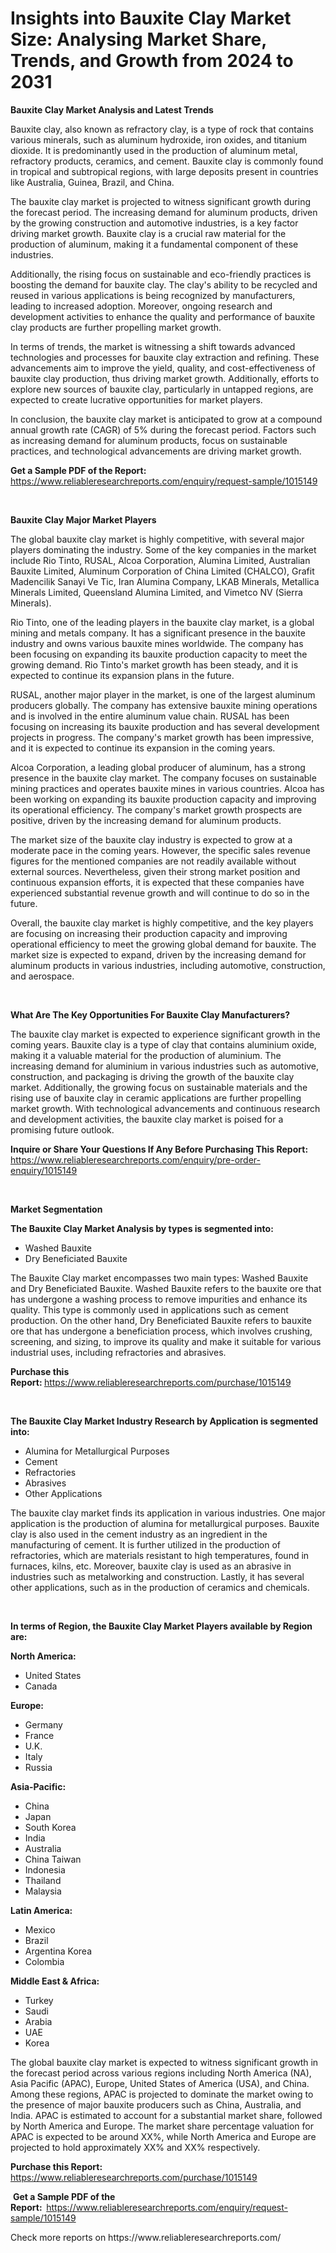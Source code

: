 <p><h1>Insights into Bauxite Clay Market Size: Analysing Market Share, Trends, and Growth from 2024 to 2031</h1></p><p><strong>Bauxite Clay Market Analysis and Latest Trends</strong></p>
<p><p>Bauxite clay, also known as refractory clay, is a type of rock that contains various minerals, such as aluminum hydroxide, iron oxides, and titanium dioxide. It is predominantly used in the production of aluminum metal, refractory products, ceramics, and cement. Bauxite clay is commonly found in tropical and subtropical regions, with large deposits present in countries like Australia, Guinea, Brazil, and China.</p><p>The bauxite clay market is projected to witness significant growth during the forecast period. The increasing demand for aluminum products, driven by the growing construction and automotive industries, is a key factor driving market growth. Bauxite clay is a crucial raw material for the production of aluminum, making it a fundamental component of these industries.</p><p>Additionally, the rising focus on sustainable and eco-friendly practices is boosting the demand for bauxite clay. The clay's ability to be recycled and reused in various applications is being recognized by manufacturers, leading to increased adoption. Moreover, ongoing research and development activities to enhance the quality and performance of bauxite clay products are further propelling market growth.</p><p>In terms of trends, the market is witnessing a shift towards advanced technologies and processes for bauxite clay extraction and refining. These advancements aim to improve the yield, quality, and cost-effectiveness of bauxite clay production, thus driving market growth. Additionally, efforts to explore new sources of bauxite clay, particularly in untapped regions, are expected to create lucrative opportunities for market players.</p><p>In conclusion, the bauxite clay market is anticipated to grow at a compound annual growth rate (CAGR) of 5% during the forecast period. Factors such as increasing demand for aluminum products, focus on sustainable practices, and technological advancements are driving market growth.</p></p>
<p><strong>Get a Sample PDF of the Report:&nbsp;</strong> <a href="https://www.reliableresearchreports.com/enquiry/request-sample/1015149">https://www.reliableresearchreports.com/enquiry/request-sample/1015149</a></p>
<p>&nbsp;</p>
<p><strong>Bauxite Clay Major Market Players</strong></p>
<p><p>The global bauxite clay market is highly competitive, with several major players dominating the industry. Some of the key companies in the market include Rio Tinto, RUSAL, Alcoa Corporation, Alumina Limited, Australian Bauxite Limited, Aluminum Corporation of China Limited (CHALCO), Grafit Madencilik Sanayi Ve Tic, Iran Alumina Company, LKAB Minerals, Metallica Minerals Limited, Queensland Alumina Limited, and Vimetco NV (Sierra Minerals).</p><p>Rio Tinto, one of the leading players in the bauxite clay market, is a global mining and metals company. It has a significant presence in the bauxite industry and owns various bauxite mines worldwide. The company has been focusing on expanding its bauxite production capacity to meet the growing demand. Rio Tinto's market growth has been steady, and it is expected to continue its expansion plans in the future.</p><p>RUSAL, another major player in the market, is one of the largest aluminum producers globally. The company has extensive bauxite mining operations and is involved in the entire aluminum value chain. RUSAL has been focusing on increasing its bauxite production and has several development projects in progress. The company's market growth has been impressive, and it is expected to continue its expansion in the coming years.</p><p>Alcoa Corporation, a leading global producer of aluminum, has a strong presence in the bauxite clay market. The company focuses on sustainable mining practices and operates bauxite mines in various countries. Alcoa has been working on expanding its bauxite production capacity and improving its operational efficiency. The company's market growth prospects are positive, driven by the increasing demand for aluminum products.</p><p>The market size of the bauxite clay industry is expected to grow at a moderate pace in the coming years. However, the specific sales revenue figures for the mentioned companies are not readily available without external sources. Nevertheless, given their strong market position and continuous expansion efforts, it is expected that these companies have experienced substantial revenue growth and will continue to do so in the future.</p><p>Overall, the bauxite clay market is highly competitive, and the key players are focusing on increasing their production capacity and improving operational efficiency to meet the growing global demand for bauxite. The market size is expected to expand, driven by the increasing demand for aluminum products in various industries, including automotive, construction, and aerospace.</p></p>
<p>&nbsp;</p>
<p><strong>What Are The Key Opportunities For Bauxite Clay Manufacturers?</strong></p>
<p><p>The bauxite clay market is expected to experience significant growth in the coming years. Bauxite clay is a type of clay that contains aluminium oxide, making it a valuable material for the production of aluminium. The increasing demand for aluminium in various industries such as automotive, construction, and packaging is driving the growth of the bauxite clay market. Additionally, the growing focus on sustainable materials and the rising use of bauxite clay in ceramic applications are further propelling market growth. With technological advancements and continuous research and development activities, the bauxite clay market is poised for a promising future outlook.</p></p>
<p><strong>Inquire or Share Your Questions If Any Before Purchasing This Report:</strong> <a href="https://www.reliableresearchreports.com/enquiry/pre-order-enquiry/1015149">https://www.reliableresearchreports.com/enquiry/pre-order-enquiry/1015149</a></p>
<p>&nbsp;</p>
<p><strong>Market Segmentation</strong></p>
<p><strong>The Bauxite Clay Market Analysis by types is segmented into:</strong></p>
<p><ul><li>Washed Bauxite</li><li>Dry Beneficiated Bauxite</li></ul></p>
<p><p>The Bauxite Clay market encompasses two main types: Washed Bauxite and Dry Beneficiated Bauxite. Washed Bauxite refers to the bauxite ore that has undergone a washing process to remove impurities and enhance its quality. This type is commonly used in applications such as cement production. On the other hand, Dry Beneficiated Bauxite refers to bauxite ore that has undergone a beneficiation process, which involves crushing, screening, and sizing, to improve its quality and make it suitable for various industrial uses, including refractories and abrasives.</p></p>
<p><strong>Purchase this Report:&nbsp;</strong><a href="https://www.reliableresearchreports.com/purchase/1015149">https://www.reliableresearchreports.com/purchase/1015149</a></p>
<p>&nbsp;</p>
<p><strong>The Bauxite Clay Market Industry Research by Application is segmented into:</strong></p>
<p><ul><li>Alumina for Metallurgical Purposes</li><li>Cement</li><li>Refractories</li><li>Abrasives</li><li>Other Applications</li></ul></p>
<p><p>The bauxite clay market finds its application in various industries. One major application is the production of alumina for metallurgical purposes. Bauxite clay is also used in the cement industry as an ingredient in the manufacturing of cement. It is further utilized in the production of refractories, which are materials resistant to high temperatures, found in furnaces, kilns, etc. Moreover, bauxite clay is used as an abrasive in industries such as metalworking and construction. Lastly, it has several other applications, such as in the production of ceramics and chemicals.</p></p>
<p>&nbsp;</p>
<p><strong>In terms of Region, the Bauxite Clay Market Players available by Region are:</strong></p>
<p>
    <p> <strong> North America: </strong>
        <ul>
            <li>United States</li>
            <li>Canada</li>
        </ul>
        </p> 
    <p> <strong> Europe: </strong>
        <ul>
            <li>Germany</li>
            <li>France</li>
            <li>U.K.</li>
            <li>Italy</li>
            <li>Russia</li>
        </ul>
        </p> 
    <p> <strong> Asia-Pacific: </strong>
        <ul>
            <li>China</li>
            <li>Japan</li>
            <li>South Korea</li>
            <li>India</li>
            <li>Australia</li>
            <li>China Taiwan</li>
            <li>Indonesia</li>
            <li>Thailand</li>
            <li>Malaysia</li>
        </ul>
        </p> 
    <p> <strong> Latin America: </strong>
        <ul>
            <li>Mexico</li>
            <li>Brazil</li>
            <li>Argentina Korea</li>
            <li>Colombia</li>
        </ul>
        </p> 
    <p> <strong> Middle East & Africa: </strong>
        <ul>
            <li>Turkey</li>
            <li>Saudi</li>
            <li>Arabia</li>
            <li>UAE</li>
            <li>Korea</li>
        </ul>
    </p>
    </p>
<p><p>The global bauxite clay market is expected to witness significant growth in the forecast period across various regions including North America (NA), Asia Pacific (APAC), Europe, United States of America (USA), and China. Among these regions, APAC is projected to dominate the market owing to the presence of major bauxite producers such as China, Australia, and India. APAC is estimated to account for a substantial market share, followed by North America and Europe. The market share percentage valuation for APAC is expected to be around XX%, while North America and Europe are projected to hold approximately XX% and XX% respectively.</p></p>
<p><strong>Purchase this Report: </strong><a href="https://www.reliableresearchreports.com/purchase/1015149">https://www.reliableresearchreports.com/purchase/1015149</a></p>
<p>&nbsp;<strong>Get a Sample PDF of the Report:&nbsp;&nbsp;</strong><a href="https://www.reliableresearchreports.com/enquiry/request-sample/1015149">https://www.reliableresearchreports.com/enquiry/request-sample/1015149</a></p>
<p><strong></strong></p>
<p>Check more reports on https://www.reliableresearchreports.com/</p>